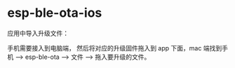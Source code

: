 # esp-ble-ota-ios

应用中导入升级文件：

手机需要接入到电脑端， 然后将对应的升级固件拖入到 app 下面，mac 端找到手机 --> esp-ble-ota --> 文件 --> 拖入要升级的文件。